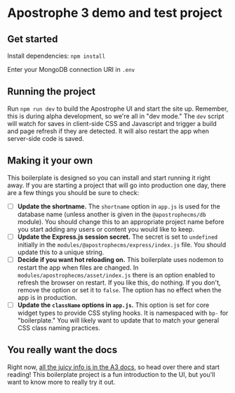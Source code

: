 # Apostrophe 3 demo and test project

## Get started

Install dependencies: `npm install`

Enter your MongoDB connection URI in `.env`

## Running the project

Run `npm run dev` to build the Apostrophe UI and start the site up. Remember, this is during alpha development, so we're all in "dev mode." The `dev` script will watch for saves in client-side CSS and Javascript and trigger a build and page refresh if they are detected. It will also restart the app when server-side code is saved.

## Making it your own

This boilerplate is designed so you can install and start running it right away. If you are starting a project that will go into production one day, there are a few things you should be sure to check:

- [ ] **Update the shortname.** The `shortname` option in `app.js` is used for the database name (unless another is given in the `@apostrophecms/db` module). You should change this to an appropriate project name before you start adding any users or content you would like to keep.
- [ ] **Update the Express.js session secret.** The secret is set to `undefined` initially in the `modules/@apostrophecms/express/index.js` file. You should update this to a unique string.
- [ ] **Decide if you want hot reloading on.** This boilerplate uses nodemon to restart the app when files are changed. In `modules/apostrophecms/asset/index.js` there is an option enabled to refresh the browser on restart. If you like this, do nothing. If you don't, remove the option or set it to `false`. The option has no effect when the app is in production.
- [ ] **Update the `className` options in `app.js`.** This option is set for core widget types to provide CSS styling hooks. It is namespaced with `bp-` for "boilerplate." You will likely want to update that to match your general CSS class naming practices.

## You really want the docs

Right now, [all the juicy info is in the A3 docs](https://a3.docs.apostrophecms.org), so head over there and start reading! This boilerplate project is a fun introduction to the UI, but you'll want to know more to really try it out.

